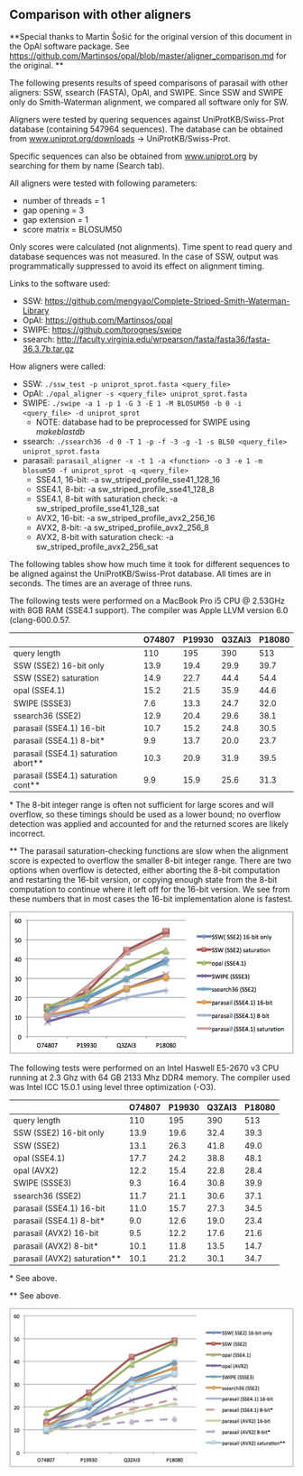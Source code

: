 ## Comparison with other aligners

**Special thanks to Martin Šošić for the original version of this
document in the OpAl software package. See
https://github.com/Martinsos/opal/blob/master/aligner_comparison.md for
the original. **

The following presents results of speed comparisons of parasail with
other aligners: SSW, ssearch (FASTA), OpAl, and SWIPE.  Since SSW and
SWIPE only do Smith-Waterman alignment, we compared all software only
for SW.

Aligners were tested by quering sequences against UniProtKB/Swiss-Prot
database (containing 547964 sequences).  The database can be obtained
from www.uniprot.org/downloads -> UniProtKB/Swiss-Prot.  

Specific sequences can also be obtained from www.uniprot.org by
searching for them by name (Search tab).

All aligners were tested with following parameters:
* number of threads = 1
* gap opening = 3
* gap extension = 1
* score matrix = BLOSUM50

Only scores were calculated (not alignments). Time spent to read query
and database sequences was not measured. In the case of SSW, output was
programmatically suppressed to avoid its effect on alignment timing.

Links to the software used:
* SSW: https://github.com/mengyao/Complete-Striped-Smith-Waterman-Library
* OpAl: https://github.com/Martinsos/opal
* SWIPE: https://github.com/torognes/swipe
* ssearch: http://faculty.virginia.edu/wrpearson/fasta/fasta36/fasta-36.3.7b.tar.gz

How aligners were called:
* SSW: `./ssw_test -p uniprot_sprot.fasta <query_file>`
* OpAl: `./opal_aligner -s <query_file> uniprot_sprot.fasta`
* SWIPE: `./swipe -a 1 -p 1 -G 3 -E 1 -M BLOSUM50 -b 0 -i <query_file> -d uniprot_sprot`
  * NOTE: database had to be preprocessed for SWIPE using _makeblastdb_
* ssearch: `./ssearch36 -d 0 -T 1 -p -f -3 -g -1 -s BL50 <query_file> uniprot_sprot.fasta`
* parasail: `parasail_aligner -x -t 1 -a <function> -o 3 -e 1 -m blosum50 -f uniprot_sprot -q <query_file>`
  * SSE4.1, 16-bit: -a sw_striped_profile_sse41_128_16
  * SSE4.1, 8-bit: -a sw_striped_profile_sse41_128_8
  * SSE4.1, 8-bit with saturation check: -a sw_striped_profile_sse41_128_sat
  * AVX2, 16-bit: -a sw_striped_profile_avx2_256_16
  * AVX2, 8-bit: -a sw_striped_profile_avx2_256_8
  * AVX2, 8-bit with saturation check: -a sw_striped_profile_avx2_256_sat

The following tables show how much time it took for different sequences to be
aligned against the UniProtKB/Swiss-Prot database. All times are in seconds. The times are an average of three runs.

The following tests were performed on a MacBook Pro i5 CPU @ 2.53GHz with 8GB
RAM (SSE4.1 support). The compiler was Apple LLVM version 6.0 (clang-600.0.57.

|                                      |O74807  |P19930  |Q3ZAI3  |P18080|
|--------------------------------------|--------|--------|--------|------|
|query length                          |110     |195     |390     |513   |
|SSW (SSE2) 16-bit only                |13.9    |19.4    |29.9    |39.7  |
|SSW (SSE2) saturation                 |14.9    |22.7    |44.4    |54.4  |
|opal (SSE4.1)                         |15.2    |21.5    |35.9    |44.6  |
|SWIPE (SSSE3)                         |7.6     |13.3    |24.7    |32.0  |
|ssearch36 (SSE2)                      |12.9    |20.4    |29.6    |38.1  |
|parasail (SSE4.1) 16-bit              |10.7    |15.2    |24.8    |30.5  |
|parasail (SSE4.1) 8-bit\*             |9.9     |13.7    |20.0    |23.7  |
|parasail (SSE4.1) saturation abort\*\*|10.3    |20.9    |31.9    |39.5  |
|parasail (SSE4.1) saturation cont\*\* |9.9     |15.9    |25.6    |31.3  |

\* The 8-bit integer range is often not sufficient for large scores and will overflow, so these timings should be used as a lower bound; no overflow detection was applied and accounted for and the returned scores are likely incorrect.

\*\* The parasail saturation-checking functions are slow when the alignment score is expected to overflow the smaller 8-bit integer range.  There are two options when overflow is detected, either aborting the 8-bit computation and restarting the 16-bit version, or copying enough state from the 8-bit computation to continue where it left off for the 16-bit version.  We see from these numbers that in most cases the 16-bit implementation alone is fastest.

![](images/perf_mac.png)

The following tests were performed on an Intel Haswell E5-2670 v3 CPU running
at 2.3 Ghz with 64 GB 2133 Mhz DDR4 memory. The compiler used was Intel ICC
15.0.1 using level three optimization (-O3).

|                                |O74807  |P19930  |Q3ZAI3  |P18080|
|--------------------------------|--------|--------|--------|------|
|query length                    |110     |195     |390     |513   |
|SSW (SSE2) 16-bit only          |13.9    |19.6    |32.4    |39.3  |
|SSW (SSE2)                      |13.1    |26.3    |41.8    |49.0  |
|opal (SSE4.1)                   |17.7    |24.2    |38.8    |48.1  |
|opal (AVX2)                     |12.2    |15.4    |22.8    |28.4  |
|SWIPE (SSSE3)                   |9.3     |16.4    |30.8    |39.9  |
|ssearch36 (SSE2)                |11.7    |21.1    |30.6    |37.1  |
|parasail (SSE4.1) 16-bit        |11.0    |15.7    |27.3    |34.5  |
|parasail (SSE4.1) 8-bit\*       |9.0     |12.6    |19.0    |23.4  |
|parasail (AVX2) 16-bit          |9.5     |12.2    |17.6    |21.6  |
|parasail (AVX2) 8-bit\*         |10.1    |11.8    |13.5    |14.7  |
|parasail (AVX2) saturation\*\*  |10.1    |21.2    |30.1    |34.7  |

\*  See above.

\*\* See above.

![](images/perf_haswell.png)

